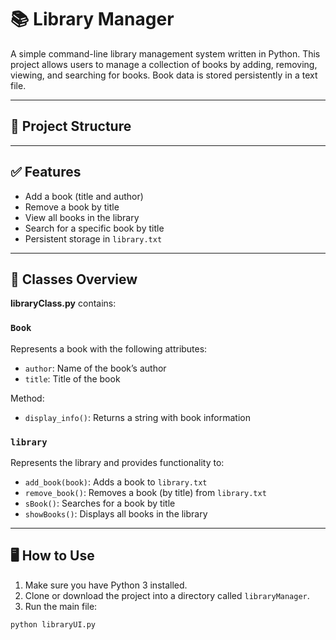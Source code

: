 # 📚 Library Manager

A simple command-line library management system written in Python. This project allows users to manage a collection of books by adding, removing, viewing, and searching for books. Book data is stored persistently in a text file.

---

## 📁 Project Structure


---

## ✅ Features

- Add a book (title and author)
- Remove a book by title
- View all books in the library
- Search for a specific book by title
- Persistent storage in `library.txt`

---

## 📘 Classes Overview

**libraryClass.py** contains:

### `Book`

Represents a book with the following attributes:

- `author`: Name of the book’s author
- `title`: Title of the book

Method:
- `display_info()`: Returns a string with book information

### `library`

Represents the library and provides functionality to:

- `add_book(book)`: Adds a book to `library.txt`
- `remove_book()`: Removes a book (by title) from `library.txt`
- `sBook()`: Searches for a book by title
- `showBooks()`: Displays all books in the library

---

## 🖥️ How to Use

1. Make sure you have Python 3 installed.
2. Clone or download the project into a directory called `libraryManager`.
3. Run the main file:

```bash
python libraryUI.py
